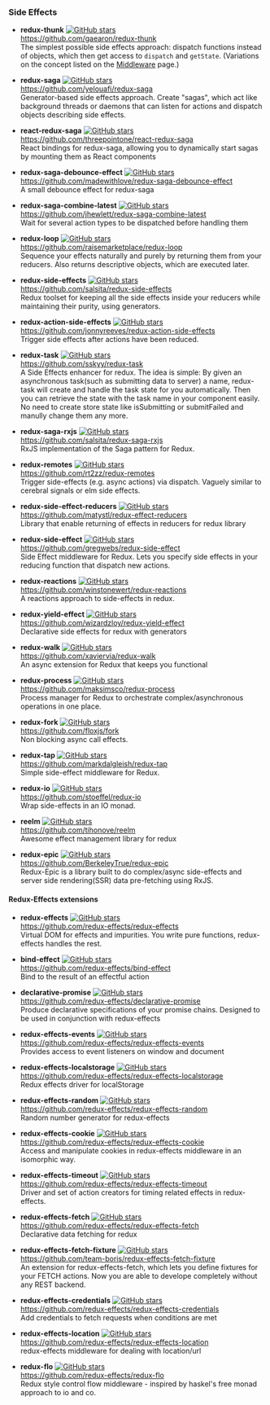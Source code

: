 ### Side Effects


- **redux-thunk** [![GitHub stars](https://img.shields.io/github/stars/gaearon/redux-thunk.svg?style=social&label=Star&maxAge=2592000)](https://github.com/gaearon/redux-thunk)  
  https://github.com/gaearon/redux-thunk  
  The simplest possible side effects approach: dispatch functions instead of objects, which then get access to `dispatch` and `getState`.  (Variations on the concept listed on the [Middleware](middleware.md) page.)
  
- **redux-saga** [![GitHub stars](https://img.shields.io/github/stars/yelouafi/redux-saga.svg?style=social&label=Star&maxAge=2592000)](https://github.com/yelouafi/redux-saga)  
  https://github.com/yelouafi/redux-saga  
  Generator-based side effects approach.  Create "sagas", which act like background threads or daemons that can listen for actions and dispatch objects describing side effects.
  
- **react-redux-saga** [![GitHub stars](https://img.shields.io/github/stars/threepointone/react-redux-saga.svg?style=social&label=Star&maxAge=2592000)](https://github.com/threepointone/react-redux-saga)  
  https://github.com/threepointone/react-redux-saga  
  React bindings for redux-saga, allowing you to dynamically start sagas by mounting them as React components
  
- **redux-saga-debounce-effect** [![GitHub stars](https://img.shields.io/github/stars/madewithlove/redux-saga-debounce-effect.svg?style=social&label=Star&maxAge=2592000)](https://github.com/madewithlove/redux-saga-debounce-effect)  
  https://github.com/madewithlove/redux-saga-debounce-effect  
  A small debounce effect for redux-saga
  
- **redux-saga-combine-latest** [![GitHub stars](https://img.shields.io/github/stars/jhewlett/redux-saga-combine-latest.svg?style=social&label=Star&maxAge=2592000)](https://github.com/jhewlett/redux-saga-combine-latest)  
  https://github.com/jhewlett/redux-saga-combine-latest  
  Wait for several action types to be dispatched before handling them
  
- **redux-loop** [![GitHub stars](https://img.shields.io/github/stars/raisemarketplace/redux-loop.svg?style=social&label=Star&maxAge=2592000)](https://github.com/raisemarketplace/redux-loop)  
  https://github.com/raisemarketplace/redux-loop  
  Sequence your effects naturally and purely by returning them from your reducers.  Also returns descriptive objects, which are executed later.
  
- **redux-side-effects** [![GitHub stars](https://img.shields.io/github/stars/salsita/redux-side-effects.svg?style=social&label=Star&maxAge=2592000)](https://github.com/salsita/redux-side-effects)  
  https://github.com/salsita/redux-side-effects  
  Redux toolset for keeping all the side effects inside your reducers while maintaining their purity, using generators.
  
- **redux-action-side-effects** [![GitHub stars](https://img.shields.io/github/stars/jonnyreeves/redux-action-side-effects.svg?style=social&label=Star&maxAge=2592000)](https://github.com/jonnyreeves/redux-action-side-effects)  
  https://github.com/jonnyreeves/redux-action-side-effects  
  Trigger side effects after actions have been reduced.
  
- **redux-task** [![GitHub stars](https://img.shields.io/github/stars/sskyy/redux-task.svg?style=social&label=Star&maxAge=2592000)](https://github.com/sskyy/redux-task)  
  https://github.com/sskyy/redux-task  
  A Side Effects enhancer for redux. The idea is simple: By given an asynchronous task(such as submitting data to server) a name, redux-task will create and handle the task state for you automatically. Then you can retrieve the state with the task name in your component easily. No need to create store state like isSubmitting or submitFailed and manully change them any more. 
  
- **redux-saga-rxjs** [![GitHub stars](https://img.shields.io/github/stars/salsita/redux-saga-rxjs.svg?style=social&label=Star&maxAge=2592000)](https://github.com/salsita/redux-saga-rxjs)  
  https://github.com/salsita/redux-saga-rxjs  
  RxJS implementation of the Saga pattern for Redux.
  
- **redux-remotes** [![GitHub stars](https://img.shields.io/github/stars/rt2zz/redux-remotes.svg?style=social&label=Star&maxAge=2592000)](https://github.com/rt2zz/redux-remotes)  
  https://github.com/rt2zz/redux-remotes  
  Trigger side-effects (e.g. async actions) via dispatch. Vaguely similar to cerebral signals or elm side effects.
  
- **redux-side-effect-reducers** [![GitHub stars](https://img.shields.io/github/stars/matystl/redux-effect-reducers.svg?style=social&label=Star&maxAge=2592000)](https://github.com/matystl/redux-effect-reducers)  
  https://github.com/matystl/redux-effect-reducers  
  Library that enable returning of effects in reducers for redux library
  
- **redux-side-effect** [![GitHub stars](https://img.shields.io/github/stars/gregwebs/redux-side-effect.svg?style=social&label=Star&maxAge=2592000)](https://github.com/gregwebs/redux-side-effect)  
  https://github.com/gregwebs/redux-side-effect  
  Side Effect middleware for Redux. Lets you specify side effects in your reducing function that dispatch new actions.
  
- **redux-reactions** [![GitHub stars](https://img.shields.io/github/stars/winstonewert/redux-reactions.svg?style=social&label=Star&maxAge=2592000)](https://github.com/winstonewert/redux-reactions)  
  https://github.com/winstonewert/redux-reactions  
  A reactions approach to side-effects in redux.
  
- **redux-yield-effect** [![GitHub stars](https://img.shields.io/github/stars/wizardzloy/redux-yield-effect.svg?style=social&label=Star&maxAge=2592000)](https://github.com/wizardzloy/redux-yield-effect)  
  https://github.com/wizardzloy/redux-yield-effect  
  Declarative side effects for redux with generators
  
- **redux-walk** [![GitHub stars](https://img.shields.io/github/stars/xaviervia/redux-walk.svg?style=social&label=Star&maxAge=2592000)](https://github.com/xaviervia/redux-walk)  
  https://github.com/xaviervia/redux-walk  
  An async extension for Redux that keeps you functional
  
- **redux-process** [![GitHub stars](https://img.shields.io/github/stars/maksimsco/redux-process.svg?style=social&label=Star&maxAge=2592000)](https://github.com/maksimsco/redux-process)  
  https://github.com/maksimsco/redux-process  
  Process manager for Redux to orchestrate complex/asynchronous operations in one place.
  
- **redux-fork** [![GitHub stars](https://img.shields.io/github/stars/floxjs/fork.svg?style=social&label=Star&maxAge=2592000)](https://github.com/floxjs/fork)  
  https://github.com/floxjs/fork  
  Non blocking async call effects.

- **redux-tap** [![GitHub stars](https://img.shields.io/github/stars/markdalgleish/redux-tap.svg?style=social&label=Star&maxAge=2592000)](https://github.com/markdalgleish/redux-tap)  
  https://github.com/markdalgleish/redux-tap  
  Simple side-effect middleware for Redux.

- **redux-io** [![GitHub stars](https://img.shields.io/github/stars/stoeffel/redux-io.svg?style=social&label=Star&maxAge=2592000)](https://github.com/stoeffel/redux-io)  
  https://github.com/stoeffel/redux-io  
  Wrap side-effects in an IO monad.
  
- **reelm** [![GitHub stars](https://img.shields.io/github/stars/tihonove/reelm.svg?style=social&label=Star&maxAge=2592000)](https://github.com/tihonove/reelm)  
  https://github.com/tihonove/reelm  
  Awesome effect management library for redux
  
- **redux-epic** [![GitHub stars](https://img.shields.io/github/stars/BerkeleyTrue/redux-epic.svg?style=social&label=Star&maxAge=2592000)](https://github.com/BerkeleyTrue/redux-epic)  
  https://github.com/BerkeleyTrue/redux-epic  
  Redux-Epic is a library built to do complex/async side-effects and server side rendering(SSR) data pre-fetching using RxJS.
  
#### Redux-Effects extensions

- **redux-effects** [![GitHub stars](https://img.shields.io/github/stars/redux-effects/redux-effects.svg?style=social&label=Star&maxAge=2592000)](https://github.com/redux-effects/redux-effects)  
  https://github.com/redux-effects/redux-effects  
  Virtual DOM for effects and impurities. You write pure functions, redux-effects handles the rest.
  
- **bind-effect** [![GitHub stars](https://img.shields.io/github/stars/redux-effects/bind-effect.svg?style=social&label=Star&maxAge=2592000)](https://github.com/redux-effects/bind-effect)  
  https://github.com/redux-effects/bind-effect  
  Bind to the result of an effectful action
  
- **declarative-promise** [![GitHub stars](https://img.shields.io/github/stars/redux-effects/declarative-promise.svg?style=social&label=Star&maxAge=2592000)](https://github.com/redux-effects/declarative-promise)  
  https://github.com/redux-effects/declarative-promise  
  Produce declarative specifications of your promise chains. Designed to be used in conjunction with redux-effects
  
- **redux-effects-events** [![GitHub stars](https://img.shields.io/github/stars/redux-effects/redux-effects-events.svg?style=social&label=Star&maxAge=2592000)](https://github.com/redux-effects/redux-effects-events)  
  https://github.com/redux-effects/redux-effects-events  
  Provides access to event listeners on window and document
  
- **redux-effects-localstorage** [![GitHub stars](https://img.shields.io/github/stars/redux-effects/redux-effects-localstorage.svg?style=social&label=Star&maxAge=2592000)](https://github.com/redux-effects/redux-effects-localstorage)  
  https://github.com/redux-effects/redux-effects-localstorage  
  Redux effects driver for localStorage
  
- **redux-effects-random** [![GitHub stars](https://img.shields.io/github/stars/redux-effects/redux-effects-random.svg?style=social&label=Star&maxAge=2592000)](https://github.com/redux-effects/redux-effects-random)  
  https://github.com/redux-effects/redux-effects-random  
  Random number generator for redux-effects
  
- **redux-effects-cookie** [![GitHub stars](https://img.shields.io/github/stars/redux-effects/redux-effects-cookie.svg?style=social&label=Star&maxAge=2592000)](https://github.com/redux-effects/redux-effects-cookie)  
  https://github.com/redux-effects/redux-effects-cookie  
  Access and manipulate cookies in redux-effects middleware in an isomorphic way.
  
- **redux-effects-timeout** [![GitHub stars](https://img.shields.io/github/stars/redux-effects/redux-effects-timeout.svg?style=social&label=Star&maxAge=2592000)](https://github.com/redux-effects/redux-effects-timeout)  
  https://github.com/redux-effects/redux-effects-timeout  
  Driver and set of action creators for timing related effects in redux-effects.
  
- **redux-effects-fetch** [![GitHub stars](https://img.shields.io/github/stars/redux-effects/redux-effects-fetch.svg?style=social&label=Star&maxAge=2592000)](https://github.com/redux-effects/redux-effects-fetch)  
  https://github.com/redux-effects/redux-effects-fetch  
  Declarative data fetching for redux  
  
- **redux-effects-fetch-fixture** [![GitHub stars](https://img.shields.io/github/stars/team-boris/redux-effects-fetch-fixture.svg?style=social&label=Star&maxAge=2592000)](https://github.com/team-boris/redux-effects-fetch-fixture)  
  https://github.com/team-boris/redux-effects-fetch-fixture  
  An extension for redux-effects-fetch, which lets you define fixtures for your FETCH actions. Now you are able to develope completely without any REST backend.
  
- **redux-effects-credentials** [![GitHub stars](https://img.shields.io/github/stars/redux-effects/redux-effects-credentials.svg?style=social&label=Star&maxAge=2592000)](https://github.com/redux-effects/redux-effects-credentials)  
  https://github.com/redux-effects/redux-effects-credentials  
  Add credentials to fetch requests when conditions are met
  
- **redux-effects-location** [![GitHub stars](https://img.shields.io/github/stars/redux-effects/redux-effects-location.svg?style=social&label=Star&maxAge=2592000)](https://github.com/redux-effects/redux-effects-location)  
  https://github.com/redux-effects/redux-effects-location  
  redux-effects middleware for dealing with location/url
  
- **redux-flo** [![GitHub stars](https://img.shields.io/github/stars/redux-effects/redux-flo.svg?style=social&label=Star&maxAge=2592000)](https://github.com/redux-effects/redux-flo)  
  https://github.com/redux-effects/redux-flo  
  Redux style control flow middleware - inspired by haskel's free monad approach to io and co.
  

